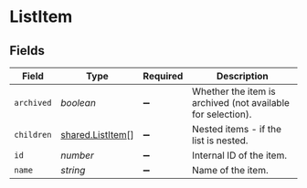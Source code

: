 # ListItem


## Fields

| Field                                                       | Type                                                        | Required                                                    | Description                                                 |
| ----------------------------------------------------------- | ----------------------------------------------------------- | ----------------------------------------------------------- | ----------------------------------------------------------- |
| `archived`                                                  | *boolean*                                                   | :heavy_minus_sign:                                          | Whether the item is archived (not available for selection). |
| `children`                                                  | [shared.ListItem](../../../sdk/models/shared/listitem.md)[] | :heavy_minus_sign:                                          | Nested items - if the list is nested.                       |
| `id`                                                        | *number*                                                    | :heavy_minus_sign:                                          | Internal ID of the item.                                    |
| `name`                                                      | *string*                                                    | :heavy_minus_sign:                                          | Name of the item.                                           |
